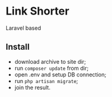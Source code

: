 # Link Shorter

Laravel based

## Install

* download archive to site dir;
* run `composer update` from dir;
* open .env and setup DB connection;
* run `php artisan migrate`;
* join the result.
